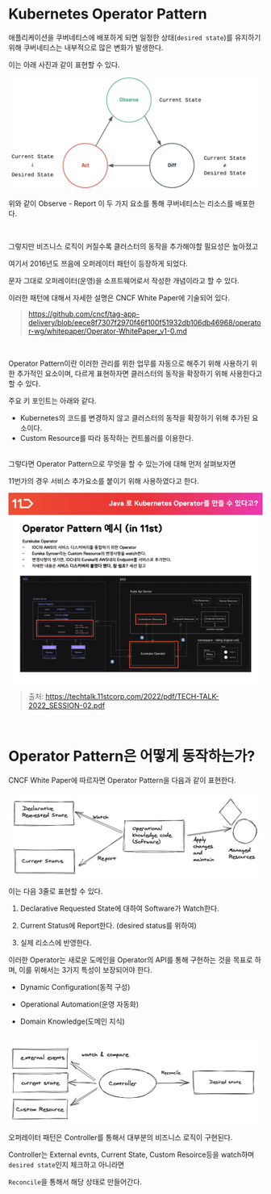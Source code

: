 # Kubernetes Operator Pattern

애플리케이션을 쿠버네티스에 배포하게 되면 일정한 상태(`desired state`)를 유지하기 위해 쿠버네티스는 내부적으로 많은 변화가 발생한다.

이는 아래 사진과 같이 표현할 수 있다.

<img src="./img/0.png">

위와 같이 Observe - Report 이 두 가지 요소를 통해 쿠버네티스는 리소스를 배포한다.

<br>


그렇지만 비즈니스 로직이 커질수록 클러스터의 동작을 추가해야할 필요성은 높아졌고

여기서 2016년도 쯔음에 오퍼레이터 패턴이 등장하게 되었다.

문자 그대로 오퍼레이터(운영)을 소프트웨어로서 작성한 개념이라고 할 수 있다.



이러한 패턴에 대해서 자세한 설명은 CNCF White Paper에 기술되어 있다.

> https://github.com/cncf/tag-app-delivery/blob/eece8f7307f2970f46f100f51932db106db46968/operator-wg/whitepaper/Operator-WhitePaper_v1-0.md


<br>


Operator Pattern이란 이러한 관리를 위한 업무를 자동으로 해주기 위해 사용하기 위한 추가적인 요소이며, 다르게 표현하자면 클러스터의 동작을 확장하기 위해 사용한다고 할 수 있다.

주요 키 포인트는 아래와 같다.

* Kubernetes의 코드를 변경하지 않고 클러스터의 동작을 확장하기 위해 추가된 요소이다.
* Custom Resource를 따라 동작하는 컨트롤러를 이용한다.

<br>
그렇다면 Operator Pattern으로 무엇을 할 수 있는가에 대해 먼저 살펴보자면 

11번가의 경우 서비스 추가요소를 붙이기 위해 사용하였다고 한다.

<img src="./img/2.png">

> 출처: https://techtalk.11stcorp.com/2022/pdf/TECH-TALK-2022_SESSION-02.pdf

<br>

# Operator Pattern은 어떻게 동작하는가?


CNCF White Paper에 따르자면 Operator Pattern을 다음과 같이 표현한다.

<img src="./img/3.png">

이는 다음 3줄로 표현할 수 있다.

1. Declarative Requested State에 대하여 Software가 Watch한다.

2. Current Status에 Report한다. (desired status를 위하여)

3. 실제 리소스에 반영한다.


이러한 Operator는 새로운 도메인을 Operator의 API를 통해 구현하는 것을 목표로 하며, 이를 위해서는 3가지 특성이 보장되어야 한다.

* Dynamic Configuration(동적 구성)

* Operational Automation(운영 자동화)

* Domain Knowledge(도메인 지식)

<br>



<img src="./img/4.png">

오퍼레이터 패턴은 Controller를 통해서 대부분의 비즈니스 로직이 구현된다.

Controller는 External evnts, Current State, Custom Resoirce등을 watch하며 `desired state`인지 체크하고 아니라면

`Reconcile`을 통해서 해당 상태로 만들어간다.

